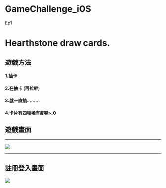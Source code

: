 # GameChallenge_iOS
Ep1
# Hearthstone draw cards.
## 遊戲方法
#### 1.抽卡
#### 2.在抽卡 (再拉幹)
#### 3.就一直抽.........
#### 4.卡片有四種稀有度喔>_0



## 遊戲畫面
---

![](https://i.imgur.com/NrzFREo.gif)


---


## 註冊登入畫面

![](https://i.imgur.com/CQGWm6o.png)
